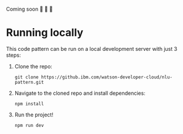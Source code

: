 Coming soon :speak_no_evil: :speak_no_evil: :speak_no_evil:

# Running locally
This code pattern can be run on a local development server with just 3 steps:

1. Clone the repo:
    ```
    git clone https://github.ibm.com/watson-developer-cloud/nlu-pattern.git
    ```

1. Navigate to the cloned repo and install dependencies:
    ```
    npm install
    ```

1. Run the project!
    ```
    npm run dev
    ```
